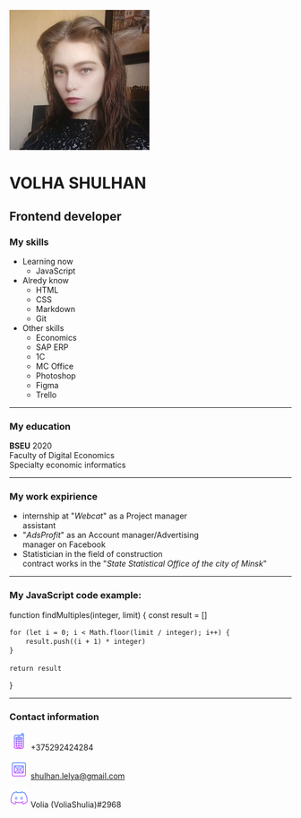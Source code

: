 ![Volha Shulhan](/img/photo.jpg "Podpis")

# VOLHA SHULHAN

## Frontend developer


### My skills

* Learning now
    * JavaScript
* Alredy know
    * HTML
    * CSS
    * Markdown
    * Git
* Other skills
    * Economics
    * SAP ERP
    * 1C
    * MC Office
    * Photoshop
    * Figma
    * Trello

******

### My education

**BSEU** 2020  
Faculty of Digital Economics  
Specialty economic informatics

******

### My work expirience

* internship at "*Webcat*" as a Project manager  
assistant                                      
* "*AdsProfit*" as an Account manager/Advertising    
manager on Facebook                            
* Statistician in the field of construction    
contract works in the "*State Statistical Office* 
*of the city of Minsk*"

******

### My JavaScript code example:

function findMultiples(integer, limit) {
    const result = []
  
    for (let i = 0; i < Math.floor(limit / integer); i++) {
        result.push((i + 1) * integer)
    }
  
    return result
}

******

### Contact information

![Phone](/img/icons8-%D1%81%D0%BE%D1%82%D0%BE%D0%B2%D1%8B%D0%B9-%D1%82%D0%B5%D0%BB%D0%B5%D1%84%D0%BE%D0%BD-64.png)   +375292424284


![E-mail](/img/icons8-%D0%BF%D0%BE%D1%87%D1%82%D0%B0-64.png)  shulhan.lelya@gmail.com


![Discord](/img/icons8-discord-64.png) Volia (VoliaShulia)#2968